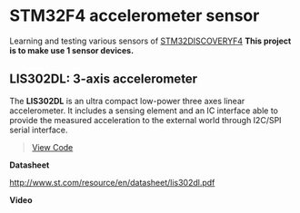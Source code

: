 # STM32F4 accelerometer sensor
Learning and testing various sensors of [STM32DISCOVERYF4](http://www.st.com/en/evaluation-tools/stm32f4discovery.html) 
**This project is to make use 1 sensor devices.**

## LIS302DL: 3-axis accelerometer
The **LIS302DL** is an ultra compact low-power three axes linear accelerometer. It includes a sensing element and an IC interface able to provide the measured acceleration to the external world through I2C/SPI serial interface.

> [View Code](https://github.com/tueytoma/Hardware_Lab_Project/tree/master/Sensors%205730625221/LIS302DL) 

**Datasheet**

http://www.st.com/resource/en/datasheet/lis302dl.pdf

**Video**
